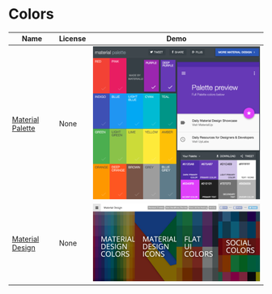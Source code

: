Colors
=======
Name | License | Demo
--- | --- | ---
[Material Palette](http://www.materialpalette.com/deep-purple/purple) | None | <img src="/images/Color_Material_Palette.png" width="100%">
[Material Design](http://www.materialui.co/) | None | <img src="/images/Color_Material_Design.png" width="100%">
